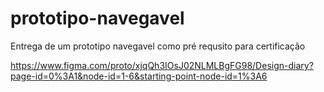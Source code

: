 # prototipo-navegavel
Entrega de um prototipo navegavel como pré requsito para certificação

https://www.figma.com/proto/xjqQh3IOsJ02NLMLBgFG98/Design-diary?page-id=0%3A1&node-id=1-6&starting-point-node-id=1%3A6
